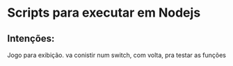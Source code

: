 # Scripts para executar em Nodejs
## Intenções:
Jogo para exibição. va conistir num switch, com volta, pra testar as funções